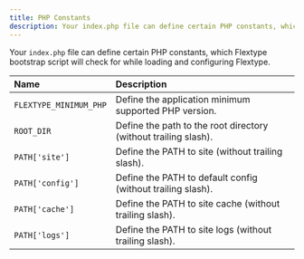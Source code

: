```yaml
---
title: PHP Constants
description: Your index.php file can define certain PHP constants, which Flextype bootstrap script will check for while loading and configuring Flextype.
---
```


Your `index.php` file can define certain PHP constants, which Flextype bootstrap script will check for while loading and configuring Flextype.

| Name | Description |
| :------------- | :------------- |
| `FLEXTYPE_MINIMUM_PHP` | Define the application minimum supported PHP version. |
| `ROOT_DIR` | Define the path to the root directory (without trailing slash). |
| `PATH['site']` | Define the PATH to site (without trailing slash). |
| `PATH['config']` | Define the PATH to default config (without trailing slash). |
| `PATH['cache']` | Define the PATH to site cache (without trailing slash). |
| `PATH['logs']` | Define the PATH to site logs (without trailing slash). |
